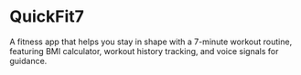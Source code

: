 # QuickFit7
A fitness app that helps you stay in shape with a 7-minute workout routine, featuring BMI calculator, workout history tracking, and voice signals for guidance.
